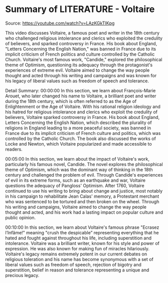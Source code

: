 # Summary of LITERATURE - Voltaire

Source: https://youtube.com/watch?v=LAzKGkTIKpg

This video discusses Voltaire, a famous poet and writer in the 18th century who challenged religious intolerance and clerics who exploited the credulity of believers, and sparked controversy in France. His book about England, "Letters Concerning the English Nation," was banned in France due to its implicit criticism of French politics and culture controlled by the Catholic Church. Voltaire's most famous work, "Candide," explored the philosophical theme of Optimism, questioning its adequacy through the protagonist's experiences of extreme evil. Voltaire aimed to change the way people thought and acted through his writing and campaigns and was known for his legacy of liberal values such as freedom of speech and tolerance.

Detail Summary: 
00:00:00
In this section, we learn about François-Marie Arouet, who later changed his name to Voltaire, a brilliant poet and writer during the 18th century, which is often referred to as the Age of Enlightenment or the Age of Voltaire. With his rational religion ideology and his hatred for religious intolerance and clerics who exploit the credulity of believers, Voltaire sparked controversy in France. His book about England, Letters Concerning the English Nation, which described the plurality of religions in England leading to a more peaceful society, was banned in France due to its implicit criticism of French culture and politics, which was controlled by the Catholic Church. The book also discussed the works of Locke and Newton, which Voltaire popularized and made accessible to readers.

00:05:00
In this section, we learn about the impact of Voltaire's work, particularly his famous novel, Candide. The novel explores the philosophical theme of Optimism, which was the dominant way of thinking in the 18th century and challenged the problem of evil. Through Candide's experiences of evil in its extreme forms, such as an earthquake and war, Voltaire questions the adequacy of Pangloss' Optimism. After 1760, Voltaire continued to use his writing to bring about change and justice, most notably in his campaign to rehabilitate Jean Calas' memory, a Protestant merchant who was sentenced to be tortured and then broken on the wheel. Through his writing and campaigns, Voltaire aimed to change the way people thought and acted, and his work had a lasting impact on popular culture and public opinion.

00:10:00
In this section, we learn about Voltaire's famous phrase "Ecrasez l’Infâme!" meaning "crush the despicable” representing everything that he hated and fought against throughout his life, including superstition and intolerance. Voltaire was a brilliant writer, known for his style and power of expression. He was also known for making fun of miracles hilariously. Voltaire's legacy remains extremely potent in our current debates on religious toleration and his name has become synonymous with a set of liberal values such as freedom of speech, rejection of bigotry and superstition, belief in reason and tolerance representing a unique and precious legacy.

